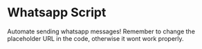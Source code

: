 # Whatsapp Script
 Automate sending whatsapp messages!
 Remember to change the placeholder URL in the code, otherwise it wont work properly.
 
